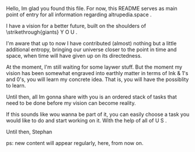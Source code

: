 Hello,
Im glad you found this file. For now, this README serves as main point of entry for all information regarding altrupedia.space .

I have a vision for a better future, built on the shoulders of \strikethrough{giants} Y O U .

I'm aware that up to now I have contributed (almost) nothing but a little additional entropy, bringing our universe closer to the point in time and space, when time will have given up on its directedness.

At the moment, I'm still waiting for some laywer stuff. But the moment my vision has been somewhat engraved into earthly matter in terms of Ink & 1's and 0's, you will learn my concrete idea. That is, you will have the possiblity to learn.

Until then, all Im gonna share with you is an ordered stack of tasks that need to be done before my vision can become reality.

If this sounds like wou wanna be part of it, you can easily choose a task you would like to do and start working on it. With the help of all of U S .

Until then,
Stephan 

ps: new content will appear regularly, here, from now on. 






